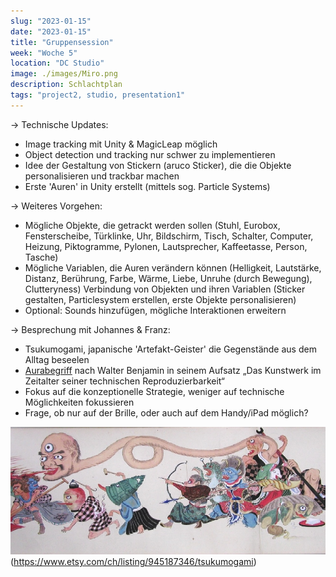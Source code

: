 ```yaml
---
slug: "2023-01-15"
date: "2023-01-15"
title: "Gruppensession"
week: "Woche 5"
location: "DC Studio"
image: ./images/Miro.png
description: Schlachtplan
tags: "project2, studio, presentation1"
---
```

→ Technische Updates:
- Image tracking mit Unity & MagicLeap möglich
- Object detection und tracking nur schwer zu implementieren
- Idee der Gestaltung von Stickern (aruco Sticker), die die Objekte personalisieren und trackbar machen
- Erste 'Auren' in Unity erstellt (mittels sog. Particle Systems)

→ Weiteres Vorgehen:
- Mögliche Objekte, die getrackt werden sollen (Stuhl, Eurobox, Fensterscheibe, Türklinke, Uhr, Bildschirm, Tisch, Schalter, Computer, Heizung, Piktogramme, Pylonen, Lautsprecher, Kaffeetasse, Person, Tasche)
- Mögliche Variablen, die Auren verändern können (Helligkeit, Lautstärke, Distanz, Berührung, Farbe, Wärme, Liebe, Unruhe (durch Bewegung), Clutteryness)
Verbindung von Objekten und ihren Variablen (Sticker gestalten, Particlesystem erstellen, erste Objekte personalisieren)
- Optional: Sounds hinzufügen, mögliche Interaktionen erweitern

→ Besprechung mit Johannes & Franz:
- Tsukumogami, japanische 'Artefakt-Geister' die Gegenstände aus dem Alltag beseelen
- [Aurabegriff](https://de.wikipedia.org/wiki/Aura_(Benjamin)) nach Walter Benjamin in seinem Aufsatz „Das Kunstwerk im Zeitalter seiner technischen Reproduzierbarkeit“
- Fokus auf die konzeptionelle Strategie, weniger auf technische Möglichkeiten fokussieren
- Frage, ob nur auf der Brille, oder auch auf dem Handy/iPad möglich?


![Tsukumogami](./images/tsukumogami-hyakkiyagyo.png)(https://www.etsy.com/ch/listing/945187346/tsukumogami)
